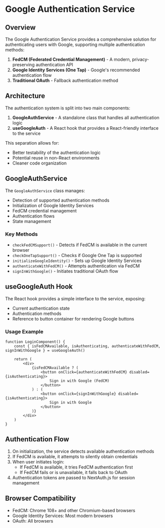 # Google Authentication Service

## Overview

The Google Authentication Service provides a comprehensive solution for authenticating users with Google, supporting multiple authentication methods:

1. **FedCM (Federated Credential Management)** - A modern, privacy-preserving authentication API
2. **Google Identity Services (One Tap)** - Google's recommended authentication flow
3. **Traditional OAuth** - Fallback authentication method

## Architecture

The authentication system is split into two main components:

1. **GoogleAuthService** - A standalone class that handles all authentication logic
2. **useGoogleAuth** - A React hook that provides a React-friendly interface to the service

This separation allows for:

- Better testability of the authentication logic
- Potential reuse in non-React environments
- Cleaner code organization

## GoogleAuthService

The `GoogleAuthService` class manages:

- Detection of supported authentication methods
- Initialization of Google Identity Services
- FedCM credential management
- Authentication flows
- State management

### Key Methods

- `checkFedCMSupport()` - Detects if FedCM is available in the current browser
- `checkOneTapSupport()` - Checks if Google One Tap is supported
- `initializeGoogleIdentity()` - Sets up Google Identity Services
- `authenticateWithFedCM()` - Attempts authentication via FedCM
- `signInWithGoogle()` - Initiates traditional OAuth flow

## useGoogleAuth Hook

The React hook provides a simple interface to the service, exposing:

- Current authentication state
- Authentication methods
- Reference to button container for rendering Google buttons

### Usage Example

```tsx
function LoginComponent() {
    const { isFedCMAvailable, isAuthenticating, authenticateWithFedCM, signInWithGoogle } = useGoogleAuth()

    return (
        <div>
            {isFedCMAvailable ? (
                <button onClick={authenticateWithFedCM} disabled={isAuthenticating}>
                    Sign in with Google (FedCM)
                </button>
            ) : (
                <button onClick={signInWithGoogle} disabled={isAuthenticating}>
                    Sign in with Google
                </button>
            )}
        </div>
    )
}
```

## Authentication Flow

1. On initialization, the service detects available authentication methods
2. If FedCM is available, it attempts to silently obtain credentials
3. When user initiates login:
    - If FedCM is available, it tries FedCM authentication first
    - If FedCM fails or is unavailable, it falls back to OAuth
4. Authentication tokens are passed to NextAuth.js for session management

## Browser Compatibility

- FedCM: Chrome 108+ and other Chromium-based browsers
- Google Identity Services: Most modern browsers
- OAuth: All browsers
